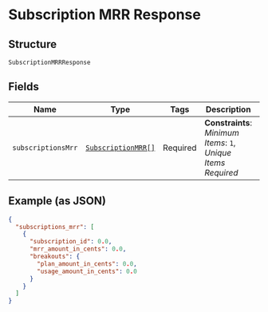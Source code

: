 
# Subscription MRR Response

## Structure

`SubscriptionMRRResponse`

## Fields

| Name | Type | Tags | Description | Getter | Setter |
|  --- | --- | --- | --- | --- | --- |
| `subscriptionsMrr` | [`SubscriptionMRR[]`](../../doc/models/subscription-mrr.md) | Required | **Constraints**: *Minimum Items*: `1`, *Unique Items Required* | getSubscriptionsMrr(): array | setSubscriptionsMrr(array subscriptionsMrr): void |

## Example (as JSON)

```json
{
  "subscriptions_mrr": [
    {
      "subscription_id": 0.0,
      "mrr_amount_in_cents": 0.0,
      "breakouts": {
        "plan_amount_in_cents": 0.0,
        "usage_amount_in_cents": 0.0
      }
    }
  ]
}
```

